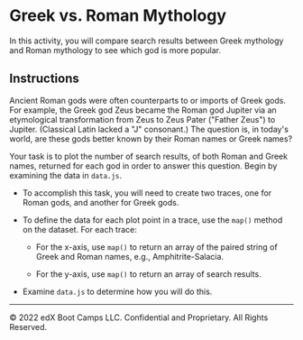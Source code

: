 # Greek vs. Roman Mythology

In this activity, you will compare search results between Greek mythology and Roman mythology to see which god is more popular.

## Instructions

Ancient Roman gods were often counterparts to or imports of Greek gods. For example, the Greek god Zeus became the Roman god Jupiter via an etymological transformation from Zeus to Zeus Pater ("Father Zeus") to Jupiter. (Classical Latin lacked a "J" consonant.) The question is, in today's world, are these gods better known by their Roman names or Greek names?

Your task is to plot the number of search results, of both Roman and Greek names, returned for each god in order to answer this question. Begin by examining the data in `data.js`.

* To accomplish this task, you will need to create two traces, one for Roman gods, and another for Greek gods.

* To define the data for each plot point in a trace, use the `map()` method on the dataset. For each trace:

  * For the x-axis, use `map()` to return an array of the paired string of Greek and Roman names, e.g., Amphitrite-Salacia.

  * For the y-axis, use `map()` to return an array of search results.

* Examine `data.js` to determine how you will do this.

---

© 2022 edX Boot Camps LLC. Confidential and Proprietary. All Rights Reserved.
